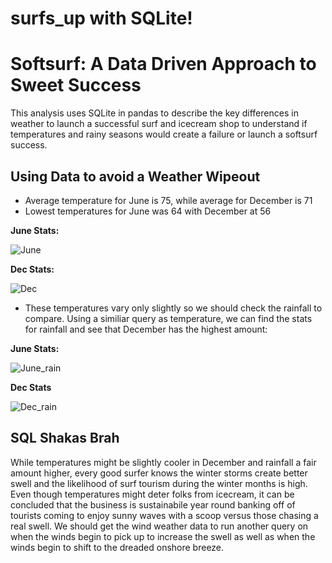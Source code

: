 # surfs_up with SQLite!

# Softsurf: A Data Driven Approach to Sweet Success

This analysis uses SQLite in pandas to describe the key differences in weather to launch a successful surf and icecream shop to understand if temperatures and rainy seasons would create a failure or launch a softsurf success. 

## Using Data to avoid a Weather Wipeout
- Average temperature for June is 75, while average for December is 71
- Lowest temperatures for June was 64 with December at 56

**June Stats:**

![June](https://user-images.githubusercontent.com/79612565/118379120-4fdf9100-b58d-11eb-9502-60d24eaac1a7.png)

**Dec Stats:**

![Dec](https://user-images.githubusercontent.com/79612565/118379153-64bc2480-b58d-11eb-8ec8-75d31d21f490.png)


- These temperatures vary only slightly so we should check the rainfall to compare. Using a similiar query as temperature, we can find the stats for rainfall and see that December has the highest amount:

**June Stats:**

![June_rain](https://user-images.githubusercontent.com/79612565/118379461-6686e780-b58f-11eb-9d5e-6e5b49c693a1.png)

**Dec Stats**

![Dec_rain](https://user-images.githubusercontent.com/79612565/118379459-61299d00-b58f-11eb-9173-0abc5541f767.png)

## SQL Shakas Brah
While temperatures might be slightly cooler in December and rainfall a fair amount higher, every good surfer knows the winter storms create better swell and the likelihood of surf tourism during the winter months is high. Even though temperatures might deter folks from icecream, it can be concluded that the business is sustainabile year round banking off of tourists coming to enjoy sunny waves with a scoop versus those chasing a real swell. We should get the wind weather data to run another query on when the winds begin to pick up to increase the swell as well as when the winds begin to shift to the dreaded onshore breeze.


